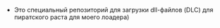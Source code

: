 - Это специальный репозиторий для загрузки dll-файлов (DLC) для пиратского раста для моего лоадера)
